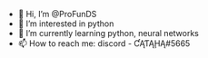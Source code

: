 - 👋 Hi, I’m @ProFunDS
- 👀 I’m interested in python
- 🌱 I’m currently learning python, neural networks
- 📫 How to reach me: discord - ƇĄƬĄḨĄ#5665
